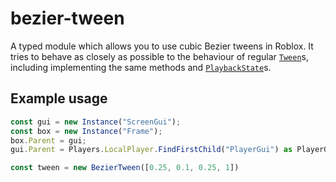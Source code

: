 # bezier-tween
A typed module which allows you to use cubic Bezier tweens in Roblox. It tries to behave as closely as possible to the behaviour of regular [`Tween`](https://create.roblox.com/docs/reference/engine/classes/Tween)s, including implementing the same methods and [`PlaybackState`](https://create.roblox.com/docs/reference/engine/classes/TweenBase#PlaybackState)s.

## Example usage

```ts
const gui = new Instance("ScreenGui");
const box = new Instance("Frame");
box.Parent = gui;
gui.Parent = Players.LocalPlayer.FindFirstChild("PlayerGui") as PlayerGui;

const tween = new BezierTween([0.25, 0.1, 0.25, 1])
```
